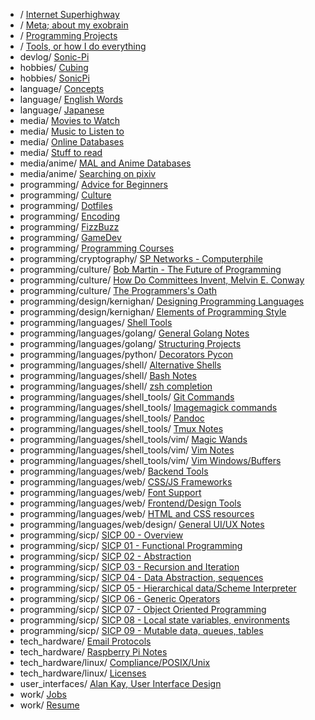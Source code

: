 * / [Internet Superhighway](/superhighway/)
* / [Meta; about my exobrain](/meta/)
* / [Programming Projects](/projects/)
* / [Tools, or how I do everything](/tools/)
* devlog/ [Sonic-Pi](/devlog/sonic_pi/)
* hobbies/ [Cubing](/hobbies/cubing/)
* hobbies/ [SonicPi](/hobbies/sonic_pi/)
* language/ [Concepts](/language/concepts/)
* language/ [English Words](/language/english_words/)
* language/ [Japanese](/language/japanese/)
* media/ [Movies to Watch](/media/to_watch/)
* media/ [Music to Listen to](/media/to_listen_to/)
* media/ [Online Databases](/media/online_databases/)
* media/ [Stuff to read](/media/to_read/)
* media/anime/ [MAL and Anime Databases](/media/anime/databases/)
* media/anime/ [Searching on pixiv](/media/anime/pixiv/)
* programming/ [Advice for Beginners](/programming/beginner_advice/)
* programming/ [Culture](/programming/culture/)
* programming/ [Dotfiles](/programming/dotfiles/)
* programming/ [Encoding](/programming/encoding/)
* programming/ [FizzBuzz](/programming/fizzbuzz/)
* programming/ [GameDev](/programming/gamedev/)
* programming/ [Programming Courses](/programming/courses/)
* programming/cryptography/ [SP Networks - Computerphile](/programming/cryptography/sp_networks/)
* programming/culture/ [Bob Martin - The Future of Programming](/programming/culture/future_of_programming/)
* programming/culture/ [How Do Committees Invent, Melvin E. Conway](/programming/culture/how_do_committees_invent/)
* programming/culture/ [The Programmers's Oath](/programming/culture/programmers_oath/)
* programming/design/kernighan/ [Designing Programming Languages](/programming/design/kernighan/dsl/)
* programming/design/kernighan/ [Elements of Programming Style](/programming/design/kernighan/style/)
* programming/languages/ [Shell Tools](/programming/languages/shell/)
* programming/languages/golang/ [General Golang Notes](/programming/languages/golang/general/)
* programming/languages/golang/ [Structuring Projects](/programming/languages/golang/package_structure/)
* programming/languages/python/ [Decorators Pycon](/programming/languages/python/decorators/)
* programming/languages/shell/ [Alternative Shells](/programming/languages/shell/alternative_shells/)
* programming/languages/shell/ [Bash Notes](/programming/languages/shell/bash_notes/)
* programming/languages/shell/ [zsh completion](/programming/languages/shell/zsh_completion/)
* programming/languages/shell_tools/ [Git Commands](/programming/languages/shell_tools/git/)
* programming/languages/shell_tools/ [Imagemagick commands](/programming/languages/shell_tools/imagemagick/)
* programming/languages/shell_tools/ [Pandoc](/programming/languages/shell_tools/pandoc/)
* programming/languages/shell_tools/ [Tmux Notes](/programming/languages/shell_tools/tmux/)
* programming/languages/shell_tools/vim/ [Magic Wands](/programming/languages/shell_tools/vim/magic_wands/)
* programming/languages/shell_tools/vim/ [Vim Notes](/programming/languages/shell_tools/vim/general_notes/)
* programming/languages/shell_tools/vim/ [Vim Windows/Buffers](/programming/languages/shell_tools/vim/windows/)
* programming/languages/web/ [Backend Tools](/programming/languages/web/backend_tools/)
* programming/languages/web/ [CSS/JS Frameworks](/programming/languages/web/frameworks/)
* programming/languages/web/ [Font Support](/programming/languages/web/fonts/)
* programming/languages/web/ [Frontend/Design Tools](/programming/languages/web/design/)
* programming/languages/web/ [HTML and CSS resources](/programming/languages/web/resources/)
* programming/languages/web/design/ [General UI/UX Notes](/programming/languages/web/design/ui_ux/)
* programming/sicp/ [SICP 00 - Overview](/programming/sicp/00/)
* programming/sicp/ [SICP 01 - Functional Programming](/programming/sicp/01/)
* programming/sicp/ [SICP 02 - Abstraction](/programming/sicp/02/)
* programming/sicp/ [SICP 03 - Recursion and Iteration](/programming/sicp/03/)
* programming/sicp/ [SICP 04 - Data Abstraction, sequences](/programming/sicp/04/)
* programming/sicp/ [SICP 05 - Hierarchical data/Scheme Interpreter](/programming/sicp/05/)
* programming/sicp/ [SICP 06 - Generic Operators](/programming/sicp/06/)
* programming/sicp/ [SICP 07 - Object Oriented Programming](/programming/sicp/07/)
* programming/sicp/ [SICP 08 - Local state variables, environments](/programming/sicp/08/)
* programming/sicp/ [SICP 09 - Mutable data, queues, tables](/programming/sicp/09/)
* tech_hardware/ [Email Protocols](/tech_hardware/email/)
* tech_hardware/ [Raspberry Pi Notes](/tech_hardware/raspi/)
* tech_hardware/linux/ [Compliance/POSIX/Unix](/tech_hardware/linux/compliance_posix/)
* tech_hardware/linux/ [Licenses](/tech_hardware/linux/licenses/)
* user_interfaces/ [Alan Kay, User Interface Design](/user_interfaces/alan_kay_user_interface/)
* work/ [Jobs](/work/jobs/)
* work/ [Resume](/work/resume/)

